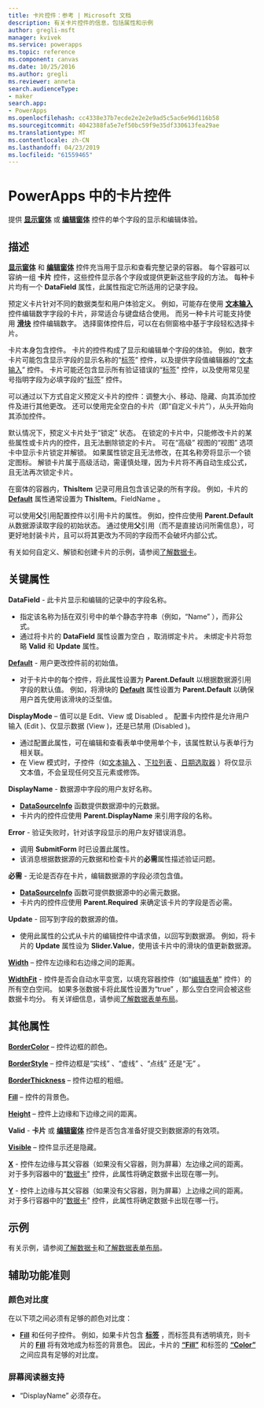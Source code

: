 ```yaml
---
title: 卡片控件：参考 | Microsoft 文档
description: 有关卡片控件的信息，包括属性和示例
author: gregli-msft
manager: kvivek
ms.service: powerapps
ms.topic: reference
ms.component: canvas
ms.date: 10/25/2016
ms.author: gregli
ms.reviewer: anneta
search.audienceType:
- maker
search.app:
- PowerApps
ms.openlocfilehash: cc4338e37b7ecde2e2e2e9ad5c5ac6e96d116b58
ms.sourcegitcommit: 4042388fa5e7ef50bc59f9e35df330613fea29ae
ms.translationtype: MT
ms.contentlocale: zh-CN
ms.lasthandoff: 04/23/2019
ms.locfileid: "61559465"
---
```

# <a name="card-control-in-powerapps"></a>PowerApps 中的卡片控件
提供 **[显示窗体](control-form-detail.md)** 或 **[编辑窗体](control-form-detail.md)** 控件的单个字段的显示和编辑体验。

## <a name="description"></a>描述
**[显示窗体](control-form-detail.md)** 和 **[编辑窗体](control-form-detail.md)** 控件充当用于显示和查看完整记录的容器。 每个容器可以容纳一组 **卡片** 控件，这些控件显示各个字段或提供更新这些字段的方法。 每种卡片均有一个 **DataField** 属性，此属性指定它所适用的记录字段。  

预定义卡片针对不同的数据类型和用户体验定义。  例如，可能存在使用 **[文本输入](control-text-input.md)** 控件编辑数字字段的卡片，非常适合与键盘结合使用。 而另一种卡片可能支持使用 **[滑块](control-slider.md)** 控件编辑数字。 选择窗体控件后，可以在右侧窗格中基于字段轻松选择卡片。

卡片本身包含控件。 卡片的控件构成了显示和编辑单个字段的体验。 例如，数字卡片可能包含显示字段的显示名称的“[标签](control-text-box.md)”  控件，以及提供字段值编辑器的“[文本输入](control-text-input.md)”  控件。 卡片可能还包含显示所有验证错误的“[标签](control-text-box.md)”  控件，以及使用常见星号指明字段为必填字段的“[标签](control-text-box.md)”  控件。

可以通过以下方式自定义预定义卡片的控件：调整大小、移动、隐藏、向其添加控件及进行其他更改。 还可以使用完全空白的卡片（即“自定义卡片”），从头开始向其添加控件。

默认情况下，预定义卡片处于“锁定”  状态。 在锁定的卡片中，只能修改卡片的某些属性或卡片内的控件，且无法删除锁定的卡片。 可在“高级”  视图的“视图”  选项卡中显示卡片锁定并解锁。 如果属性锁定且无法修改，在其名称旁将显示一个锁定图标。 解锁卡片属于高级活动，需谨慎处理，因为卡片将不再自动生成公式，且无法再次锁定卡片。

在窗体的容器内，**ThisItem** 记录可用且包含该记录的所有字段。  例如，卡片的 **[Default](properties-core.md)** 属性通常设置为 **ThisItem**。FieldName  。

可以使用**父**引用配置控件以引用卡片的属性。  例如，控件应使用 **Parent.Default** 从数据源读取字段的初始状态。 通过使用**父**引用（而不是直接访问所需信息），可更好地封装卡片，且可以将其更改为不同的字段而不会破坏内部公式。

有关如何自定义、解锁和创建卡片的示例，请参阅[了解数据卡](../working-with-cards.md)。

## <a name="key-properties"></a>关键属性
**DataField** - 此卡片显示和编辑的记录中的字段名称。

* 指定该名称为括在双引号中的单个静态字符串（例如，“Name”  ），而非公式。
* 通过将卡片的 **DataField** 属性设置为空白  ，取消绑定卡片。 未绑定卡片将忽略 **Valid** 和 **Update** 属性。

**[Default](properties-core.md)** - 用户更改控件前的初始值。

* 对于卡片中的每个控件，将此属性设置为 **Parent.Default** 以根据数据源引用字段的默认值。 例如，将滑块的 **[Default](properties-core.md)** 属性设置为 **Parent.Default** 以确保用户首先使用该滑块的泛型值。

**DisplayMode** – 值可以是 Edit、View  或 Disabled  。 配置卡内控件是允许用户输入 (Edit  )、仅显示数据 (View  )，还是已禁用 (Disabled  )。  

* 通过配置此属性，可在编辑和查看表单中使用单个卡，该属性默认与表单行为相关联。
* 在 View  模式时，子控件（如[文本输入](control-text-input.md)  、[下拉列表](control-drop-down.md)  、[日期选取器](control-date-picker.md)  ）将仅显示文本值，不会呈现任何交互元素或修饰。

**DisplayName** - 数据源中字段的用户友好名称。

* **[DataSourceInfo](../functions/function-datasourceinfo.md)** 函数提供数据源中的元数据。
* 卡片内的控件应使用 **Parent.DisplayName** 来引用字段的名称。

**Error** - 验证失败时，针对该字段显示的用户友好错误消息。

* 调用 **SubmitForm** 时已设置此属性。  
* 该消息根据数据源的元数据和检查卡片的**必需**属性描述验证问题。

**必需** - 无论是否存在卡片，编辑数据源的字段必须包含值。

* **[DataSourceInfo](../functions/function-datasourceinfo.md)** 函数可提供数据源中的必需元数据。
* 卡片内的控件应使用 **Parent.Required** 来确定该卡片的字段是否必需。

**Update** - 回写到字段的数据源的值。

* 使用此属性的公式从卡片的编辑控件中请求值，以回写到数据源。 例如，将卡片的 **Update** 属性设为 **Slider.Value**，使用该卡片中的滑块的值更新数据源。

**[Width](properties-size-location.md)** – 控件左边缘和右边缘之间的距离。

**[WidthFit](properties-size-location.md)** - 控件是否会自动水平变宽，以填充容器控件（如“[编辑表单](control-form-detail.md)”  控件）的所有空白空间。 如果多张数据卡将此属性设置为“true”  ，那么空白空间会被这些数据卡均分。 有关详细信息，请参阅[了解数据表单布局](../working-with-form-layout.md)。

## <a name="additional-properties"></a>其他属性
**[BorderColor](properties-color-border.md)** – 控件边框的颜色。

**[BorderStyle](properties-color-border.md)** – 控件边框是“实线”  、“虚线”  、“点线”  还是“无”  。

**[BorderThickness](properties-color-border.md)** – 控件边框的粗细。

**[Fill](properties-color-border.md)** – 控件的背景色。

**[Height](properties-size-location.md)** – 控件上边缘和下边缘之间的距离。

**Valid** - **卡片** 或 **[编辑窗体](control-form-detail.md)** 控件是否包含准备好提交到数据源的有效项。

**[Visible](properties-core.md)** – 控件显示还是隐藏。

**[X](properties-size-location.md)** - 控件左边缘与其父容器（如果没有父容器，则为屏幕）左边缘之间的距离。 对于多列容器中的“[数据卡](control-card.md)”  控件，此属性将确定数据卡出现在哪一列。

**[Y](properties-size-location.md)** - 控件上边缘与其父容器（如果没有父容器，则为屏幕）上边缘之间的距离。 对于多行容器中的“[数据卡](control-card.md)”  控件，此属性将确定数据卡出现在哪一行。

## <a name="examples"></a>示例
有关示例，请参阅[了解数据卡](../working-with-cards.md)和[了解数据表单布局](../working-with-form-layout.md)。


## <a name="accessibility-guidelines"></a>辅助功能准则
### <a name="color-contrast"></a>颜色对比度
在以下项之间必须有足够的颜色对比度：
* **[Fill](properties-color-border.md)** 和任何子控件。 例如，如果卡片包含 **[标签](control-text-box.md)** ，而标签具有透明填充，则卡片的 **[Fill](properties-color-border.md)** 将有效地成为标签的背景色。 因此，卡片的 **[“Fill”](properties-color-border.md)** 和标签的 **[“Color”](properties-color-border.md)** 之间应具有足够的对比度。

### <a name="screen-reader-support"></a>屏幕阅读器支持
* “DisplayName”  必须存在。
